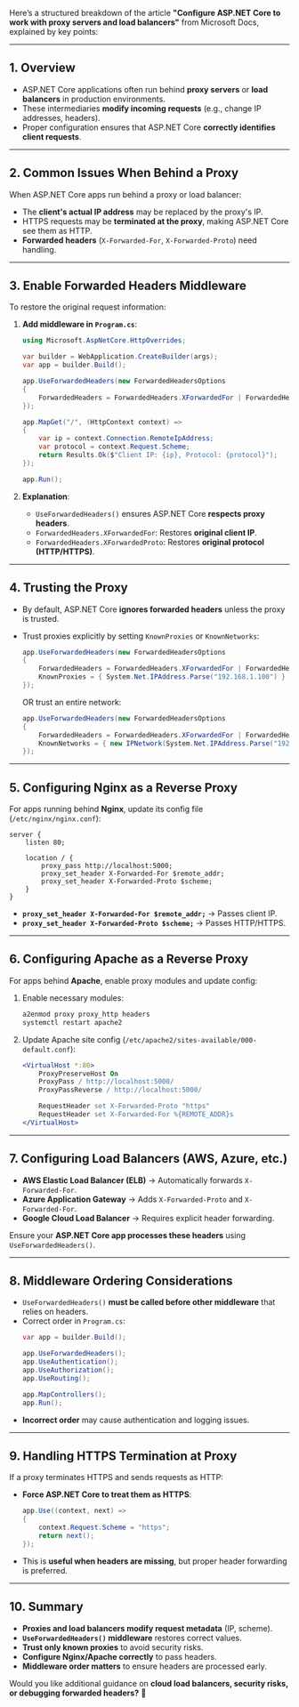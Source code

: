 Here’s a structured breakdown of the article **"Configure ASP.NET Core to work with proxy servers and load balancers"** from Microsoft Docs, explained by key points:

---

## **1. Overview**
- ASP.NET Core applications often run behind **proxy servers** or **load balancers** in production environments.
- These intermediaries **modify incoming requests** (e.g., change IP addresses, headers).
- Proper configuration ensures that ASP.NET Core **correctly identifies client requests**.

---

## **2. Common Issues When Behind a Proxy**
When ASP.NET Core apps run behind a proxy or load balancer:
- The **client's actual IP address** may be replaced by the proxy's IP.
- HTTPS requests may be **terminated at the proxy**, making ASP.NET Core see them as HTTP.
- **Forwarded headers** (`X-Forwarded-For`, `X-Forwarded-Proto`) need handling.

---

## **3. Enable Forwarded Headers Middleware**
To restore the original request information:
1. **Add middleware in `Program.cs`**:
   ```csharp
   using Microsoft.AspNetCore.HttpOverrides;

   var builder = WebApplication.CreateBuilder(args);
   var app = builder.Build();

   app.UseForwardedHeaders(new ForwardedHeadersOptions
   {
       ForwardedHeaders = ForwardedHeaders.XForwardedFor | ForwardedHeaders.XForwardedProto
   });

   app.MapGet("/", (HttpContext context) =>
   {
       var ip = context.Connection.RemoteIpAddress;
       var protocol = context.Request.Scheme;
       return Results.Ok($"Client IP: {ip}, Protocol: {protocol}");
   });

   app.Run();
   ```

2. **Explanation**:
   - `UseForwardedHeaders()` ensures ASP.NET Core **respects proxy headers**.
   - `ForwardedHeaders.XForwardedFor`: Restores **original client IP**.
   - `ForwardedHeaders.XForwardedProto`: Restores **original protocol (HTTP/HTTPS)**.

---

## **4. Trusting the Proxy**
- By default, ASP.NET Core **ignores forwarded headers** unless the proxy is trusted.
- Trust proxies explicitly by setting `KnownProxies` or `KnownNetworks`:
  
  ```csharp
  app.UseForwardedHeaders(new ForwardedHeadersOptions
  {
      ForwardedHeaders = ForwardedHeaders.XForwardedFor | ForwardedHeaders.XForwardedProto,
      KnownProxies = { System.Net.IPAddress.Parse("192.168.1.100") } // Replace with proxy IP
  });
  ```

  OR trust an entire network:

  ```csharp
  app.UseForwardedHeaders(new ForwardedHeadersOptions
  {
      ForwardedHeaders = ForwardedHeaders.XForwardedFor | ForwardedHeaders.XForwardedProto,
      KnownNetworks = { new IPNetwork(System.Net.IPAddress.Parse("192.168.1.0"), 24) }
  });
  ```

---

## **5. Configuring Nginx as a Reverse Proxy**
For apps running behind **Nginx**, update its config file (`/etc/nginx/nginx.conf`):

```nginx
server {
    listen 80;

    location / {
        proxy_pass http://localhost:5000;
        proxy_set_header X-Forwarded-For $remote_addr;
        proxy_set_header X-Forwarded-Proto $scheme;
    }
}
```

- **`proxy_set_header X-Forwarded-For $remote_addr;`** → Passes client IP.
- **`proxy_set_header X-Forwarded-Proto $scheme;`** → Passes HTTP/HTTPS.

---

## **6. Configuring Apache as a Reverse Proxy**
For apps behind **Apache**, enable proxy modules and update config:

1. Enable necessary modules:
   ```bash
   a2enmod proxy proxy_http headers
   systemctl restart apache2
   ```

2. Update Apache site config (`/etc/apache2/sites-available/000-default.conf`):

   ```apache
   <VirtualHost *:80>
       ProxyPreserveHost On
       ProxyPass / http://localhost:5000/
       ProxyPassReverse / http://localhost:5000/

       RequestHeader set X-Forwarded-Proto "https"
       RequestHeader set X-Forwarded-For %{REMOTE_ADDR}s
   </VirtualHost>
   ```

---

## **7. Configuring Load Balancers (AWS, Azure, etc.)**
- **AWS Elastic Load Balancer (ELB)** → Automatically forwards `X-Forwarded-For`.
- **Azure Application Gateway** → Adds `X-Forwarded-Proto` and `X-Forwarded-For`.
- **Google Cloud Load Balancer** → Requires explicit header forwarding.

Ensure your **ASP.NET Core app processes these headers** using `UseForwardedHeaders()`.

---

## **8. Middleware Ordering Considerations**
- `UseForwardedHeaders()` **must be called before other middleware** that relies on headers.
- Correct order in `Program.cs`:
  ```csharp
  var app = builder.Build();

  app.UseForwardedHeaders();
  app.UseAuthentication();
  app.UseAuthorization();
  app.UseRouting();

  app.MapControllers();
  app.Run();
  ```
- **Incorrect order** may cause authentication and logging issues.

---

## **9. Handling HTTPS Termination at Proxy**
If a proxy terminates HTTPS and sends requests as HTTP:
- **Force ASP.NET Core to treat them as HTTPS**:
  ```csharp
  app.Use((context, next) =>
  {
      context.Request.Scheme = "https";
      return next();
  });
  ```
- This is **useful when headers are missing**, but proper header forwarding is preferred.

---

## **10. Summary**
- **Proxies and load balancers modify request metadata** (IP, scheme).
- **`UseForwardedHeaders()` middleware** restores correct values.
- **Trust only known proxies** to avoid security risks.
- **Configure Nginx/Apache correctly** to pass headers.
- **Middleware order matters** to ensure headers are processed early.

Would you like additional guidance on **cloud load balancers, security risks, or debugging forwarded headers?** 🚀